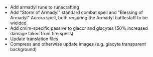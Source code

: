 * Add armadyl rune to runecrafting
* Add "Storm of Armadyl" standard combat spell and "Blessing of Armadyl" Aurora spell, both requiring the Armadyl battlestaff to be wielded
* Add cmim-specific passive to glacor and glacytes (50% increased damage taken from fire spells)
* Update translation files
* Compress and otherwise update images (e.g. glacyte transparent background)